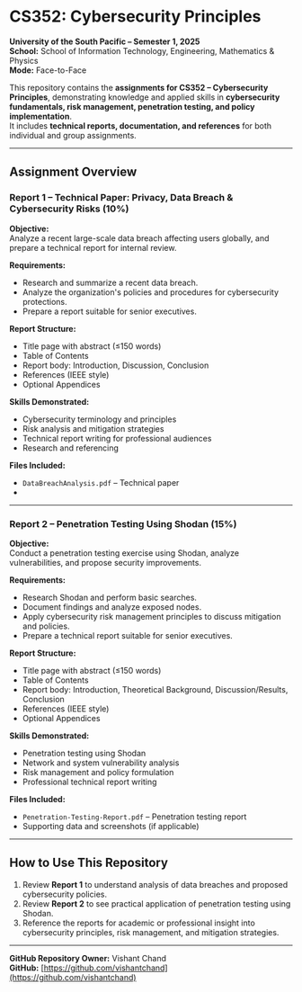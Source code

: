 # CS352: Cybersecurity Principles
**University of the South Pacific – Semester 1, 2025**  
**School:** School of Information Technology, Engineering, Mathematics & Physics  
**Mode:** Face-to-Face  

This repository contains the **assignments for CS352 – Cybersecurity Principles**, demonstrating knowledge and applied skills in **cybersecurity fundamentals, risk management, penetration testing, and policy implementation**.  
It includes **technical reports, documentation, and references** for both individual and group assignments.

---

## Assignment Overview

### Report 1 – Technical Paper: Privacy, Data Breach & Cybersecurity Risks (10%)
**Objective:**  
Analyze a recent large-scale data breach affecting users globally, and prepare a technical report for internal review.

**Requirements:**  
- Research and summarize a recent data breach.  
- Analyze the organization's policies and procedures for cybersecurity protections.  
- Prepare a report suitable for senior executives.  

**Report Structure:**  
- Title page with abstract (≤150 words)  
- Table of Contents  
- Report body: Introduction, Discussion, Conclusion  
- References (IEEE style)  
- Optional Appendices  

**Skills Demonstrated:**  
- Cybersecurity terminology and principles  
- Risk analysis and mitigation strategies  
- Technical report writing for professional audiences  
- Research and referencing  

**Files Included:**  
- `DataBreachAnalysis.pdf` – Technical paper
- 
---

### Report 2 – Penetration Testing Using Shodan (15%)
**Objective:**  
Conduct a penetration testing exercise using Shodan, analyze vulnerabilities, and propose security improvements.

**Requirements:**  
- Research Shodan and perform basic searches.  
- Document findings and analyze exposed nodes.  
- Apply cybersecurity risk management principles to discuss mitigation and policies.  
- Prepare a technical report suitable for senior executives.  

**Report Structure:**  
- Title page with abstract (≤150 words)  
- Table of Contents  
- Report body: Introduction, Theoretical Background, Discussion/Results, Conclusion  
- References (IEEE style)  
- Optional Appendices  

**Skills Demonstrated:**  
- Penetration testing using Shodan  
- Network and system vulnerability analysis  
- Risk management and policy formulation  
- Professional technical report writing  

**Files Included:**  
- `Penetration-Testing-Report.pdf` – Penetration testing report  
- Supporting data and screenshots (if applicable)  

---

## How to Use This Repository
1. Review **Report 1** to understand analysis of data breaches and proposed cybersecurity policies.  
2. Review **Report 2** to see practical application of penetration testing using Shodan.  
3. Reference the reports for academic or professional insight into cybersecurity principles, risk management, and mitigation strategies.  

---

**GitHub Repository Owner:** Vishant Chand  
**GitHub:** [https://github.com/vishantchand](https://github.com/vishantchand)
